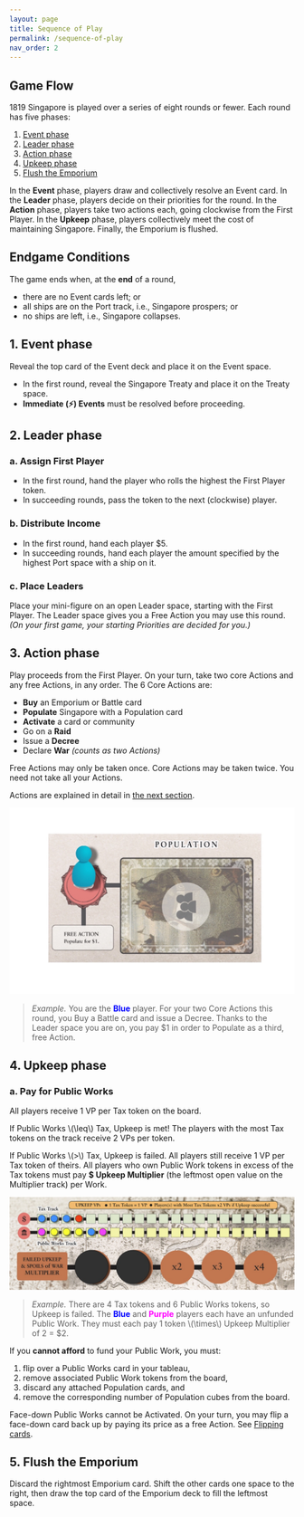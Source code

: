 ```yaml
---
layout: page
title: Sequence of Play
permalink: /sequence-of-play
nav_order: 2
---
```


## Game Flow

1819 Singapore is played over a series of eight rounds or fewer. Each round has five phases:
1. [Event phase](#1-event-phase)
2. [Leader phase](#2-leader-phase)
3. [Action phase](#3-action-phase)
4. [Upkeep phase](#4-upkeep-phase)
5. [Flush the Emporium](#5-flush-the-emporium)

In the **Event** phase, players draw and collectively resolve an Event card. In the **Leader** phase, players decide on their priorities for the round. In the **Action** phase, players take two actions each, going clockwise from the First Player. In the **Upkeep** phase, players collectively meet the cost of maintaining Singapore. Finally, the Emporium is flushed.

<!-- ---crises, global events, or shifting social mores that affect the rulers' status quo. -->

## Endgame Conditions

The game ends when, at the **end** of a round,

- there are no Event cards left; or
- all ships are on the Port track, i.e., Singapore prospers; or
- no ships are left, i.e., Singapore collapses.

## 1. Event phase

Reveal the top card of the Event deck and place it on the Event space.
- In the first round, reveal the Singapore Treaty and place it on the Treaty space.
- **Immediate (⚡)️ Events** must be resolved before proceeding.

## 2. Leader phase

### a. Assign First Player
- In the first round, hand the player who rolls the highest the First Player token.
- In succeeding rounds, pass the token to the next (clockwise) player.

### b. Distribute Income
- In the first round, hand each player $5.
- In succeeding rounds, hand each player the amount specified by the highest Port space with a ship on it.

### c. Place Leaders
Place your mini-figure on an open Leader space, starting with the First Player. The Leader space gives you a Free Action you may use this round. *(On your first game, your starting Priorities are decided for you.)*

## 3. Action phase
Play proceeds from the First Player. On your turn, take two core Actions and any free Actions, in any order. The 6 Core Actions are:

- **Buy** an Emporium or Battle card
- **Populate** Singapore with a Population card
- **Activate** a card or community
- Go on a **Raid**
- Issue a **Decree**
- Declare **War** *(counts as two Actions)*

Free Actions may only be taken once. Core Actions may be taken twice. You need not take all your Actions.

Actions are explained in detail in [the next section](/actions).

![Leader space](/img/leader_space.jpg)

> *Example.* You are the <span style="color:blue"><strong>Blue</strong></span> player. For your two Core Actions this round, you Buy a Battle card and issue a Decree. Thanks to the Leader space you are on, you pay $1 in order to Populate as a third, free Action.

<!-- *3-player game: the solo player takes 3 actions per turn.* -->

## 4. Upkeep phase

### a. Pay for Public Works
All players receive 1 VP per Tax token on the board.

If Public Works \\(\leq\\) Tax, Upkeep is met! The players with the most Tax tokens on the track receive 2 VPs per token.

If Public Works \\(\>\\) Tax, Upkeep is failed. All players still receive 1 VP per Tax token of theirs. All players who own Public Work tokens in excess of the Tax tokens must pay **$ Upkeep Multiplier** (the leftmost open value on the Multiplier track) per Work.

![Upkeep](/img/upkeep_example.jpg)

> *Example.* There are 4 Tax tokens and 6 Public Works tokens, so Upkeep is failed. The <span style="color:blue"><strong>Blue</strong></span> and <span style="color:magenta"><strong>Purple</strong></span> players each have an unfunded Public Work. They must each pay 1 token \\(\times\\) Upkeep Multiplier of 2 = $2.

If you **cannot afford** to fund your Public Work, you must:
1. flip over a Public Works card in your tableau,
2. remove associated Public Work tokens from the board,
3. discard any attached Population cards, and
4. remove the corresponding number of Population cubes from the board.

Face-down Public Works cannot be Activated. On your turn, you may flip a face-down card back up by paying its price as a free Action. See [Flipping cards](/important-concepts#flipping-cards).

## 5. Flush the Emporium
Discard the rightmost Emporium card. Shift the other cards one space to the right, then draw the top card of the Emporium deck to fill the leftmost space.